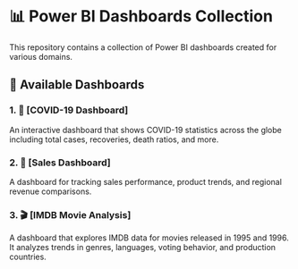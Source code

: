 # 📊 Power BI Dashboards Collection

This repository contains a collection of Power BI dashboards created for various domains.

## 🧾 Available Dashboards

### 1. 🦠 [COVID-19 Dashboard]
An interactive dashboard that shows COVID-19 statistics across the globe including total cases, recoveries, death ratios, and more.

### 2. 💼 [Sales Dashboard]
A dashboard for tracking sales performance, product trends, and regional revenue comparisons.

### 3. 🎬 [IMDB Movie Analysis]
A dashboard that explores IMDB data for movies released in 1995 and 1996. It analyzes trends in genres, languages, voting behavior, and production countries.
